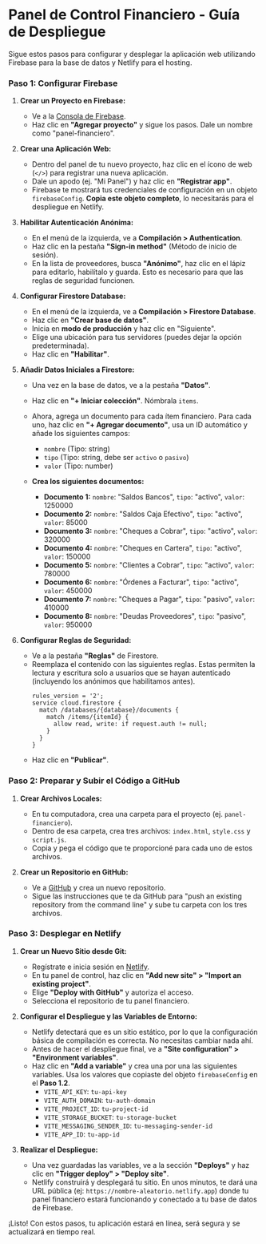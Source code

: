 # Panel de Control Financiero - Guía de Despliegue

Sigue estos pasos para configurar y desplegar la aplicación web utilizando Firebase para la base de datos y Netlify para el hosting.

### Paso 1: Configurar Firebase

1.  **Crear un Proyecto en Firebase:**
    * Ve a la [Consola de Firebase](https://console.firebase.google.com/).
    * Haz clic en **"Agregar proyecto"** y sigue los pasos. Dale un nombre como "panel-financiero".

2.  **Crear una Aplicación Web:**
    * Dentro del panel de tu nuevo proyecto, haz clic en el ícono de web (`</>`) para registrar una nueva aplicación.
    * Dale un apodo (ej. "Mi Panel") y haz clic en **"Registrar app"**.
    * Firebase te mostrará tus credenciales de configuración en un objeto `firebaseConfig`. **Copia este objeto completo**, lo necesitarás para el despliegue en Netlify.

3.  **Habilitar Autenticación Anónima:**
    * En el menú de la izquierda, ve a **Compilación > Authentication**.
    * Haz clic en la pestaña **"Sign-in method"** (Método de inicio de sesión).
    * En la lista de proveedores, busca **"Anónimo"**, haz clic en el lápiz para editarlo, habilítalo y guarda. Esto es necesario para que las reglas de seguridad funcionen.

4.  **Configurar Firestore Database:**
    * En el menú de la izquierda, ve a **Compilación > Firestore Database**.
    * Haz clic en **"Crear base de datos"**.
    * Inicia en **modo de producción** y haz clic en "Siguiente".
    * Elige una ubicación para tus servidores (puedes dejar la opción predeterminada).
    * Haz clic en **"Habilitar"**.

5.  **Añadir Datos Iniciales a Firestore:**
    * Una vez en la base de datos, ve a la pestaña **"Datos"**.
    * Haz clic en **"+ Iniciar colección"**. Nómbrala `items`.
    * Ahora, agrega un documento para cada ítem financiero. Para cada uno, haz clic en **"+ Agregar documento"**, usa un ID automático y añade los siguientes campos:
        * `nombre` (Tipo: string)
        * `tipo` (Tipo: string, debe ser `activo` o `pasivo`)
        * `valor` (Tipo: number)

    * **Crea los siguientes documentos:**
        * **Documento 1:** `nombre`: "Saldos Bancos", `tipo`: "activo", `valor`: 1250000
        * **Documento 2:** `nombre`: "Saldos Caja Efectivo", `tipo`: "activo", `valor`: 85000
        * **Documento 3:** `nombre`: "Cheques a Cobrar", `tipo`: "activo", `valor`: 320000
        * **Documento 4:** `nombre`: "Cheques en Cartera", `tipo`: "activo", `valor`: 150000
        * **Documento 5:** `nombre`: "Clientes a Cobrar", `tipo`: "activo", `valor`: 780000
        * **Documento 6:** `nombre`: "Órdenes a Facturar", `tipo`: "activo", `valor`: 450000
        * **Documento 7:** `nombre`: "Cheques a Pagar", `tipo`: "pasivo", `valor`: 410000
        * **Documento 8:** `nombre`: "Deudas Proveedores", `tipo`: "pasivo", `valor`: 950000

6.  **Configurar Reglas de Seguridad:**
    * Ve a la pestaña **"Reglas"** de Firestore.
    * Reemplaza el contenido con las siguientes reglas. Estas permiten la lectura y escritura solo a usuarios que se hayan autenticado (incluyendo los anónimos que habilitamos antes).
        ```
        rules_version = '2';
        service cloud.firestore {
          match /databases/{database}/documents {
            match /items/{itemId} {
              allow read, write: if request.auth != null;
            }
          }
        }
        ```
    * Haz clic en **"Publicar"**.

### Paso 2: Preparar y Subir el Código a GitHub

1.  **Crear Archivos Locales:**
    * En tu computadora, crea una carpeta para el proyecto (ej. `panel-financiero`).
    * Dentro de esa carpeta, crea tres archivos: `index.html`, `style.css` y `script.js`.
    * Copia y pega el código que te proporcioné para cada uno de estos archivos.

2.  **Crear un Repositorio en GitHub:**
    * Ve a [GitHub](https://github.com/) y crea un nuevo repositorio.
    * Sigue las instrucciones que te da GitHub para "push an existing repository from the command line" y sube tu carpeta con los tres archivos.

### Paso 3: Desplegar en Netlify

1.  **Crear un Nuevo Sitio desde Git:**
    * Regístrate e inicia sesión en [Netlify](https://app.netlify.com/).
    * En tu panel de control, haz clic en **"Add new site" > "Import an existing project"**.
    * Elige **"Deploy with GitHub"** y autoriza el acceso.
    * Selecciona el repositorio de tu panel financiero.

2.  **Configurar el Despliegue y las Variables de Entorno:**
    * Netlify detectará que es un sitio estático, por lo que la configuración básica de compilación es correcta. No necesitas cambiar nada ahí.
    * Antes de hacer el despliegue final, ve a **"Site configuration" > "Environment variables"**.
    * Haz clic en **"Add a variable"** y crea una por una las siguientes variables. Usa los valores que copiaste del objeto `firebaseConfig` en el **Paso 1.2**.
        * `VITE_API_KEY`: `tu-api-key`
        * `VITE_AUTH_DOMAIN`: `tu-auth-domain`
        * `VITE_PROJECT_ID`: `tu-project-id`
        * `VITE_STORAGE_BUCKET`: `tu-storage-bucket`
        * `VITE_MESSAGING_SENDER_ID`: `tu-messaging-sender-id`
        * `VITE_APP_ID`: `tu-app-id`

3.  **Realizar el Despliegue:**
    * Una vez guardadas las variables, ve a la sección **"Deploys"** y haz clic en **"Trigger deploy" > "Deploy site"**.
    * Netlify construirá y desplegará tu sitio. En unos minutos, te dará una URL pública (ej: `https://nombre-aleatorio.netlify.app`) donde tu panel financiero estará funcionando y conectado a tu base de datos de Firebase.

¡Listo! Con estos pasos, tu aplicación estará en línea, será segura y se actualizará en tiempo real.
